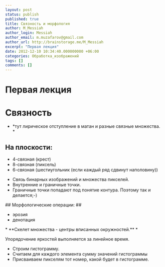 ```yaml
---
layout: post
status: publish
published: true
title: Связность и морфология
author: M_Messiah
author_login: Messiah
author_email: m.muzafarov@gmail.com
author_url: http://brainstorage.me/M_Messiah
excerpt: "Первая лекция"
date: 2012-12-10 10:34:40.000000000 +06:00
categories: Обработка_изображений
tags: []
comments: []
---
```

# Первая лекция #

# Связность #
* *тут лирическое отступление в матан и разные связные множества. *
## На плоскости: ##
<ul>
	<li>4-связная (крест)</li>
	<li>8-связная (пиксель)</li>
	<li>6-связная (шестиугольник (если каждый ряд сдвинут наполовину))</li>
</ul>
<div></div>
<ul>
	<li>Связь бинарных изображений и множества пикселей.</li>
	<li>Внутренние и граничные точки.</li>
	<li>Граничные точки попадают под понятие контура. Поэтому так и делается;-)</li>
</ul>
## Морфологические операции: ##
<ul>
	<li>эрозия</li>
	<li>денотация</li>
</ul>
* **Скелет множества - центры вписанных окружностей.** *

Упорядочение яркостей выполняется за линейное время.

+ Строим гистограмму.
+ Считаем для каждого элемента сумму значений гистограммы
+ Присваиваем пикселям тот номер, какой будет в гистограмме.
